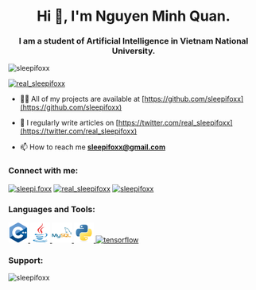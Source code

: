 <h1 align="center">Hi 👋, I'm Nguyen Minh Quan.</h1>
<h3 align="center">I am a student of Artificial Intelligence in Vietnam National University.</h3>

<p align="left"> <img src="https://komarev.com/ghpvc/?username=sleepifoxx&label=Profile%20views&color=0e75b6&style=flat" alt="sleepifoxx" /> </p>

<p align="left"> <a href="https://twitter.com/real_sleepifoxx" target="blank"><img src="https://img.shields.io/twitter/follow/real_sleepifoxx?logo=twitter&style=for-the-badge" alt="real_sleepifoxx" /></a> </p>

- 👨‍💻 All of my projects are available at [https://github.com/sleepifoxx](https://github.com/sleepifoxx)

- 📝 I regularly write articles on [https://twitter.com/real_sleepifoxx](https://twitter.com/real_sleepifoxx)

- 📫 How to reach me **sleepifoxx@gmail.com**

<h3 align="left">Connect with me:</h3>
<p align="left">
<a href="https://fb.com/sleepi.foxx" target="blank"><img align="center" src="https://raw.githubusercontent.com/rahuldkjain/github-profile-readme-generator/master/src/images/icons/Social/facebook.svg" alt="sleepi.foxx" height="30" width="40" /></a>
<a href="https://twitter.com/real_sleepifoxx" target="blank"><img align="center" src="https://raw.githubusercontent.com/rahuldkjain/github-profile-readme-generator/master/src/images/icons/Social/twitter.svg" alt="real_sleepifoxx" height="30" width="40" /></a>
<a href="https://linkedin.com/in/sleepifoxx" target="blank"><img align="center" src="https://raw.githubusercontent.com/rahuldkjain/github-profile-readme-generator/master/src/images/icons/Social/linked-in-alt.svg" alt="sleepifoxx" height="30" width="40" /></a>
</p>

<h3 align="left">Languages and Tools:</h3>
<p align="left"> <a href="https://www.w3schools.com/cpp/" target="_blank" rel="noreferrer"> <img src="https://raw.githubusercontent.com/devicons/devicon/master/icons/cplusplus/cplusplus-original.svg" alt="cplusplus" width="40" height="40"/> </a> <a href="https://www.java.com" target="_blank" rel="noreferrer"> <img src="https://raw.githubusercontent.com/devicons/devicon/master/icons/java/java-original.svg" alt="java" width="40" height="40"/> </a>  <a href="https://www.mysql.com/" target="_blank" rel="noreferrer"> <img src="https://raw.githubusercontent.com/devicons/devicon/master/icons/mysql/mysql-original-wordmark.svg" alt="mysql" width="40" height="40"/> </a> <a href="https://www.python.org" target="_blank" rel="noreferrer"> <img src="https://raw.githubusercontent.com/devicons/devicon/master/icons/python/python-original.svg" alt="python" width="40" height="40"/> </a> <a href="https://www.tensorflow.org" target="_blank" rel="noreferrer"> <img src="https://www.vectorlogo.zone/logos/tensorflow/tensorflow-icon.svg" alt="tensorflow" width="40" height="40"/> </a> </p>

<h3 align="left">Support:</h3>
<p><a href="https://www.buymeacoffee.com/sleepifoxx"> <img align="left" src="https://cdn.buymeacoffee.com/buttons/v2/default-yellow.png" height="50" width="210" alt="sleepifoxx" /></a></p><br><br>
